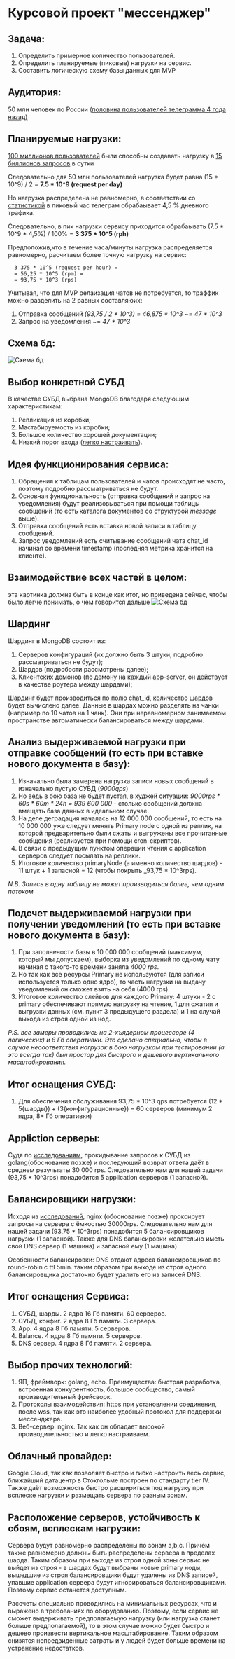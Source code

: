 Курсовой проект "мессенджер"
==========

Задача: 
---------
1. Определить примерное количество пользователей.
2. Определить планируемые (пиковые) нагрузки на сервис.
3. Составить логическую схему базы данных для MVP


Аудитория: 
---------
50 млн человек по России [(половина пользователей телеграмма 4 года назад)](https://telegram.org/blog/100-million)

Планируемые нагрузки:
----------------
[100 миллионов пользователей](https://telegram.org/blog/100-million) были способны создавать нагрузку в 
[15 биллионов запросов](https://telegram.org/blog/15-billion) в сутки

Следовательно для 50 млн пользователей нагрузка будет равна 
(15 * 10^9) / 2 = __7.5 * 10^9 (request per day)__

Но нагрузка распределена не равномерно, в соответствии со [статистикой](https://popsters.ru/blog/post/aktivnost-auditorii-v-socialnyh-setyah-issledovanie-2019) 
в пиковый час телеграм обрабаывает 4,5 % дневного трафика.

Следовательно, в пик нагрузки сервису приходится обрабаывать 
(7.5 * 10^9 * 4,5%) / 100% = __3 375 * 10^5 (rph)__

Предположив,что в течение часа/минуты нагрузка распределяется равномерно, расчитаем более точную нагрузку на сервис: 
```
  3 375 * 10^5 (request per hour) =
  = 56,25 * 10^5 (rpm) =
  = 93,75 * 10^3 (rps)
```


Учитывая, что для MVP релаизация чатов не потребуется, то траффик можно разделить на 2 равных составляюих: 

1. Отправка сообщений _(93,75 / 2 * 10^3) = 46,875 * 10^3 ~= 47 * 10^3_
2. Запрос на уведомления ~= _47 * 10^3_


Схема бд:
--------------------
![Схема бд](https://github.com/ApTyp5/messanger.highload.techno/blob/main/schem.jpg)



Выбор конкретной СУБД
-----------------------------
В качестве СУБД выбрана MongoDB благодаря следующим характеристикам:
1. Репликация из коробки;
2. Мастабируемость из коробки;
3. Большое количество хорошей документации;
3. Низкий порог входа ([легко настраивать](https://github.com/ApTyp5/messanger.highload.techno/blob/main/MongoDB_Architecture_Guide.pdf)).



Идея функционирования сервиса:
--------------------
1. Обращения к таблицам пользователей и чатов происходят не часто, поэтому подробно рассматриваться не будут.
2. Основная функциональность (отправка сообщений и запрос на уведомления) будут реализовываться при помощи таблицы сообщений (то есть каталога 
документов со структурой _message_ выше).
3. Отправка сообщений есть вставка новой записи в таблицу сообщений.
4. Запрос уведомлений есть считывание сообщений чата chat_id начиная со времени timestamp (последняя метрика хранится на клиенте).



Взаимодействие всех частей в целом:
--------------------------------
эта картинка должна быть в конце как итог, но приведена сейчас, чтобы было легче понимать, о чем говорится дальше
![Схема бд](https://github.com/ApTyp5/messanger.highload.techno/blob/main/all.jpg)


Шардинг
----------------------------
Шардинг в MongoDB состоит из:
1. Серверов конфигураций (их должно быть 3 штуки, подробно рассматриваться не будут);
2. Шардов (подробости рассмотрены далее);
3. Клиентских демонов (по демону на каждый app-server, он действует в качестве роутера между шардами);

Шардинг будет производиться по полю chat_id, количество шардов будет вычислено далее. 
Данные в шардах можно разделять на чанки (например по 10 чатов на 1 чанк). Они при неравномерном
занимаемом пространстве автоматически балансироваться между шардами.



Анализ выдерживаемой нагрузки при отправке сообщений (то есть при вставке нового документа в базу):
--------------------------
1. Изначально была замерена нагрузка записи новых сообщений в изначально пустую СУБД (_9000qps_)
2. Но ведь в бою база не будет пустая, в худжей ситуации: _9000rps * 60s * 60m * 24h = 939 600 000_ - столько
сообщений должна вмещать база данных в идеальном случае.
3. На деле деградация началась на 12 000 000 сообщений, то есть на 10 000 000 уже следует менять Primary node с одной
из реплик, на которой предварительно были сжаты и выгружены все прочитанные сообщения (реализуется при помощи cron-скриптов).
4. В связи с предыдущим пунктом операции чтения с application серверов следует посылать на реплики.
5. Итоговое количество primaryNode (а именно количество шардов) - 11 штук + 1 запасной = 12 (чтобы покрыть _93,75 * 10^3rps).

*N.B. Запись в одну таблицу не может производиться более, чем одним потоком* 



Подсчет выдерживаемой нагрузки при получении уведомлений (то есть при вставке нового документа в базу):
---------------------------------------------------
1. При заполнености базы в 10 000 000 сообщений (максимум, который мы допускаем), выборка из 
уведомлений по одному чату начиная с такого-то времени заняла _4000 rps_.
2. Но так как все ресурсы Primary не используются (для записи используется только одно ядро), то часть нагрузки на выдачу уведомлений он сможет взять на себя (4000 rps).
3. Итоговое количество слейвов для каждого Primary: 4 штуки - 2 с primary обеспечивают прямую нагрузку на чтение, 1 для сжатия и выгрузки данных
(см. пункт 3 предыдущего раздела) и 1 на случай выхода из строя одной из нод.


*P.S. все замеры проводились на 2-хъядерном процессоре (4 логических) и 8 Гб оперативки. Это сделано специально, чтобы в случае 
несоответствия нагрузок в бою нагрузкам при тестировании (а это всегда так) был простор для быстрого и дешевого вертикального масштабирования.*


Итог оснащения СУБД:
------------------------------------
1. Для обеспечения обслуживания 93,75 * 10^3 qps потребуется (12 * 5{шарды}) + (3{конфигурационные}) = 60 серверов (минимум 2 ядра, 8+ Гб оперативки)


Appliction серверы:
------------------------------------
Судя по [исследованиям](https://github.com/smallnest/go-web-framework-benchmark), прокидывание запросов к СУБД из golang(обоснование позже) и последующий возврат ответа
даёт в среднем результаты 30 000 rps. Следовательно нам для нашей задачи (93,75 * 10^3rps) понадобится 5 application серверов (1 запасной).



Балансировщики нагрузки:
--------------------------------------
Исходя из [исследований](https://github.com/NickMRamirez/Proxy-Benchmarks), nginx (обоснование позже) проксирует запросы 
на сервера с ёмкостью 30000rps. Следовательно нам для нашей задачи (93,75 * 10^3rps) понадобится 5 балансировщиков нагрузки (1 запасной).
Также для DNS балансировки желательно иметь свой DNS сервер (1 машина) и запасной ему (1 машина).

Особенности балансировки: DNS отдают адреса балансировщиков по round-robin с ttl 5min. таким образом при выходе из строя одного балансировщика
достаточно будет удалить его из записей DNS.


Итог оснащения Сервиса:
-------------------------------
1. СУБД, шарды. 2 ядра 16 Гб памяти. 60 серверов.
2. СУБД, конфиг. 2 ядра 8 Гб памяти. 3 сервера.
2. App. 4 ядра 8 Гб памяти. 5 серверов.
3. Balance. 4 ядра 8 Гб памяти. 5 серверов.
4. DNS сервер. 4 ядра 8 Гб памяти. 2 сервера.


Выбор прочих технологий:
-------------------------------
1. ЯП, фреймворк: golang, echo. Преимущества: быстрая разработка, встроенная конкурентность, большое сообщество, самый производительный фрейсворк.
2. Протоколы взаимодействия: https при установлении соединения, после wss, так как это наиболее удобный протокол для поддержки мессенджера.
3. Веб-сервер: nginx. Так как он обладает высокой проиводительностью и легко настраиваем.


Облачный провайдер: 
--------------------------------
Google Cloud, так как позволяет быстро и гибко настроить весь сервис, ближайший датацентр в Стокгольме построен по стандарту tier IV. 
Также даёт возможность быстро расшириться под нагрузку при всплеске нагрузки и размещать сервера по разным зонам.


Расположение серверов, устойчивость к сбоям, всплескам нагрузки:
--------------------------------
Сервера будут равномерно распределены по зонам a,b,c. Причем также равномерно должны быть распределены сервера в пределах шарда.
Таким образом при выходе из строя одной зоны сервис не выйдет из строя - в шардах будут выбраны новые primary ноды, 
вышедшие из строя балансировщики будут удалены из DNS записей, упавшие application сервера будут игнорироваться балансировщиками.
Поэтому сервис останется доступным. 

Рассчеты специально проводились на минимальных ресурсах, что и выражено в требованиях по оборудованию.
Поэтому, если сервис не сможет выдерживать предполагаемую нагрузку (или нагрузка станет больше предполагаемой), то
в этом случае можно будет быстро и дешево произвести вертикальное масштабирование. Таким образом снизятся непредвиденные затраты
и у людей будет больше времени на устранение недостатков.










